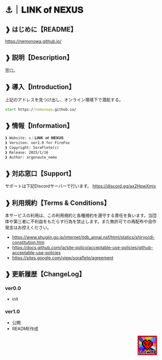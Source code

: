 # ⚓｜𝐋𝐈𝐍𝐊 𝐨𝐟 𝐍𝐄𝐗𝐔𝐒
## ❱ はじめに【README】
https://nemonowa.github.io/

## ❱ 説明【Description】
窓口。 

## ❱ 導入【Introduction】
上記のアドレスを見つけ出し、オンライン環境下で潜航する。
```cmd
start https://nemonowa.github.io/
```

## ❱ 情報【Information】
```
❱ Website: ⚓｜𝐋𝐈𝐍𝐊 𝐨𝐟 𝐍𝐄𝐗𝐔𝐒
❱ Versiton: ver1.0 for FireFox
❱ Copyright: SoraFlete(c)
❱ Release: 2025/1/16
❱ Author: argonaute_nemo
```

## ❱ 対応窓口【Support】
サポートは下記Discordサーバーで行います。
https://discord.gg/ax2HpwXmjx

## ❱ 利用規約【Terms & Conditions】
本サービスの利⽤は、この利用規約と各種規約を遵守する責任を負います。当団体や第三者に不利益をもたらす行為を禁止します。また無許可での再配布や自作発言はお控えください。
* https://www.shugiin.go.jp/internet/itdb_annai.nsf/html/statics/shiryo/dl-constitution.htm
* https://docs.github.com/ja/site-policy/acceptable-use-policies/github-acceptable-use-policies
* https://sites.google.com/view/soraflete/agreement

## ❱ 更新履歴【ChangeLog】
### ver0.0
* init
### ver1.0
* 公開
* README作成
<p align="right">
<img src="https://github.com/nemonowa/Better_HP_GUI/blob/main/icon.png?raw=true" alt="discord.js" />
</a>
</p>
